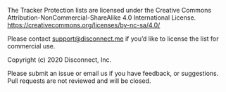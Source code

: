 The Tracker Protection lists are licensed under the Creative Commons Attribution-NonCommercial-ShareAlike 4.0 International License. https://creativecommons.org/licenses/by-nc-sa/4.0/ 

Please contact support@disconnect.me if you’d like to license the list for commercial use. 

Copyright (c) 2020 Disconnect, Inc.

Please submit an issue or email us if you have feedback, or suggestions. Pull requests are not reviewed and will be closed.
